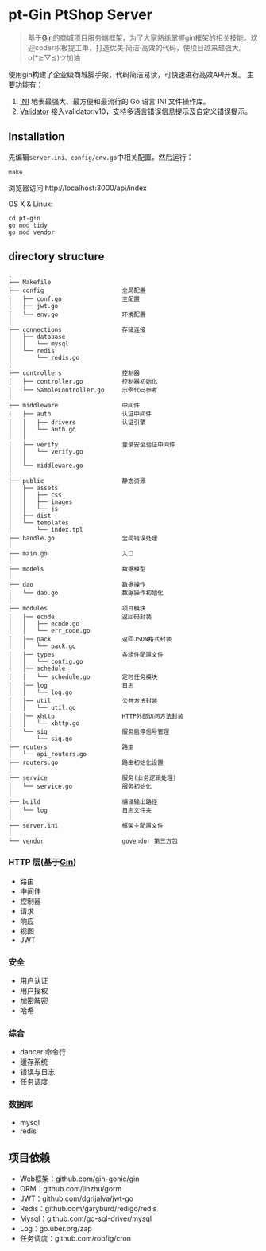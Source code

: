 # pt-Gin PtShop Server
> 基于[Gin](https://github.com/gin-gonic/gin)的商城项目服务端框架，为了大家熟练掌握gin框架的相关技能。欢迎coder积极提工单，打造优美·简洁·高效的代码，使项目越来越强大。o(*≧▽≦)ツ加油

使用gin构建了企业级商城脚手架，代码简洁易读，可快速进行高效API开发。
 主要功能有：
 1. [INI](https://github.com/go-ini/ini) 地表最强大、最方便和最流行的 Go 语言 INI 文件操作库。
 2. [Validator](https://github.com/go-playground/validator) 接入validator.v10，支持多语言错误信息提示及自定义错误提示。

## Installation

先编辑```server.ini、config/env.go```中相关配置，然后运行：
```
make
```

浏览器访问 http://localhost:3000/api/index

OS X & Linux:

```
cd pt-gin
go mod tidy
go mod vendor
```

## directory structure

```
.
├── Makefile
├── config                      全局配置
│   ├── conf.go                 主配置             
│   ├── jwt.go
│   └── env.go                  环境配置
│
├── connections                 存储连接
│   ├── database
│   │   └── mysql
│   └── redis
│       └── redis.go
│
├── controllers                 控制器
│   ├── controller.go           控制器初始化
│   └── SampleController.go     示例代码参考
│ 
├── middleware                  中间件
│   ├── auth                    认证中间件
│   │   ├── drivers             认证引擎
│   │   └── auth.go   
│   │            
│   ├── verify                  登录安全验证中间件
│   │   └── verify.go  
│   │ 
│   └── middleware.go    
│         
├── public                      静态资源
│   ├── assets
│   │   ├── css
│   │   ├── images
│   │   └── js
│   ├── dist
│   └── templates
│       └── index.tpl
├── handle.go                   全局错误处理
│
├── main.go                     入口 
│
├── models                      数据模型
│
├── dao                         数据操作
│   └── dao.go                  数据操作初始化
│
├── modules                     项目模块
│   │── ecode                   返回码封装
│   │   ├── ecode.go
│   │   └── err_code.go
│   │── pack                    返回JSON格式封装
│   │   └── pack.go    
│   │── types                   各组件配置文件
│   │   └── config.go
│   │── schedule
│   │   └── schedule.go         定时任务模块
│   │── log                     日志
│   │   └── log.go 
│   │── util                    公共方法封装
│   │   └── util.go 
│   │── xhttp                   HTTP外部访问方法封装
│   │   └── xhttp.go 
│   └── sig                     服务启停信号管理
│       └── sig.go           
├── routers                     路由
│   └── api_routers.go          
├── routers.go                  路由初始化设置
│
├── service                     服务(业务逻辑处理)
│   └── service.go              服务初始化           
│
├── build                       编译输出路径
│   └── log                     日志文件夹        
│
├── server.ini                  框架主配置文件
│
└── vendor                      govendor 第三方包
```

### HTTP 层(基于[Gin](https://github.com/gin-gonic/gin))
- 路由
- 中间件
- 控制器
- 请求
- 响应
- 视图
- JWT

### 安全
- 用户认证
- 用户授权
- 加密解密
- 哈希

### 综合
- dancer 命令行
- 缓存系统
- 错误与日志
- 任务调度

### 数据库
- mysql
- redis


## 项目依赖
- Web框架：github.com/gin-gonic/gin
- ORM：github.com/jinzhu/gorm
- JWT：github.com/dgrijalva/jwt-go
- Redis：github.com/garyburd/redigo/redis
- Mysql：github.com/go-sql-driver/mysql
- Log：go.uber.org/zap
- 任务调度：github.com/robfig/cron